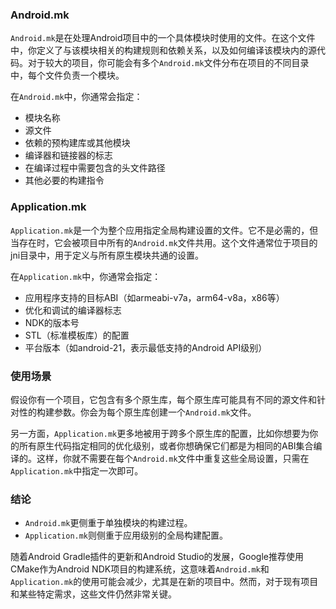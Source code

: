 ### Android.mk

`Android.mk`是在处理Android项目中的一个具体模块时使用的文件。在这个文件中，你定义了与该模块相关的构建规则和依赖关系，以及如何编译该模块内的源代码。对于较大的项目，你可能会有多个`Android.mk`文件分布在项目的不同目录中，每个文件负责一个模块。

在`Android.mk`中，你通常会指定：

- 模块名称
- 源文件
- 依赖的预构建库或其他模块
- 编译器和链接器的标志
- 在编译过程中需要包含的头文件路径
- 其他必要的构建指令

### Application.mk

`Application.mk`是一个为整个应用指定全局构建设置的文件。它不是必需的，但当存在时，它会被项目中所有的`Android.mk`文件共用。这个文件通常位于项目的jni目录中，用于定义与所有原生模块共通的设置。

在`Application.mk`中，你通常会指定：

- 应用程序支持的目标ABI（如armeabi-v7a，arm64-v8a，x86等）
- 优化和调试的编译器标志
- NDK的版本号
- STL（标准模板库）的配置
- 平台版本（如android-21，表示最低支持的Android API级别）

### 使用场景

假设你有一个项目，它包含有多个原生库，每个原生库可能具有不同的源文件和针对性的构建参数。你会为每个原生库创建一个`Android.mk`文件。

另一方面，`Application.mk`更多地被用于跨多个原生库的配置，比如你想要为你的所有原生代码指定相同的优化级别，或者你想确保它们都是为相同的ABI集合编译的。这样，你就不需要在每个`Android.mk`文件中重复这些全局设置，只需在`Application.mk`中指定一次即可。

### 结论

- `Android.mk`更侧重于单独模块的构建过程。
- `Application.mk`则侧重于应用级别的全局构建配置。

随着Android Gradle插件的更新和Android Studio的发展，Google推荐使用CMake作为Android NDK项目的构建系统，这意味着`Android.mk`和`Application.mk`的使用可能会减少，尤其是在新的项目中。然而，对于现有项目和某些特定需求，这些文件仍然非常关键。
